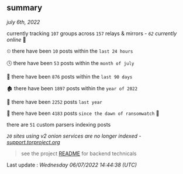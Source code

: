 
## summary
_july 6th, 2022_

currently tracking `107` groups across `157` relays & mirrors - _`62` currently online_ 📡

⏲ there have been `10` posts within the `last 24 hours`

🕓 there have been `53` posts within the `month of july`

📅 there have been `876` posts within the `last 90 days`

🏚 there have been `1897` posts within the `year of 2022`

🚀 there have been `2252` posts `last year`

🦕 there have been `4183` posts `since the dawn of ransomwatch` 🐣

there are `51` custom parsers indexing posts

_`20` sites using v2 onion services are no longer indexed - [support.torproject.org](https://support.torproject.org/onionservices/v2-deprecation/)_

> see the project [README](https://github.com/jmousqueton/ransomwatch#readme) for backend technicals



Last update : _Wednesday 06/07/2022 14:44:38 (UTC)_

